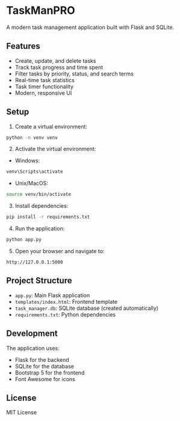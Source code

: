 # TaskManPRO

A modern task management application built with Flask and SQLite.

## Features

- Create, update, and delete tasks
- Track task progress and time spent
- Filter tasks by priority, status, and search terms
- Real-time task statistics
- Task timer functionality
- Modern, responsive UI

## Setup

1. Create a virtual environment:
```bash
python -m venv venv
```

2. Activate the virtual environment:
- Windows:
```bash
venv\Scripts\activate
```
- Unix/MacOS:
```bash
source venv/bin/activate
```

3. Install dependencies:
```bash
pip install -r requirements.txt
```

4. Run the application:
```bash
python app.py
```

5. Open your browser and navigate to:
```
http://127.0.0.1:5000
```

## Project Structure

- `app.py`: Main Flask application
- `templates/index.html`: Frontend template
- `task_manager.db`: SQLite database (created automatically)
- `requirements.txt`: Python dependencies

## Development

The application uses:
- Flask for the backend
- SQLite for the database
- Bootstrap 5 for the frontend
- Font Awesome for icons

## License

MIT License 